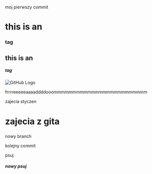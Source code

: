 moj pierwszy commit

# this is an <h3> tag
## this is an <h5> tag
![GitHub Logo](https://media.wkbn.com/nxs-wkbntv-media-us-east-1/photo/2018/04/05/coggeshall-zombie-raccoon-youngstown_1522963496915_39192477_ver1.0_640_360.jpg)

frrrreeeeeaaaaddddooommmmmmmmmmmmmmmmmmmmmmmmm

zajecia styczen
# zajecia z gita <h3>

nowy branch

kolejny commit

psuj<h5>

nowy psuj <h8>
